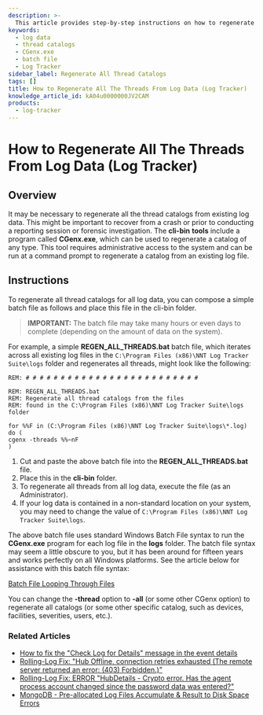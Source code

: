 ```yaml
---
description: >-
  This article provides step-by-step instructions on how to regenerate all thread catalogs from existing log data using a batch file and the CGenx.exe tool.
keywords:
  - log data
  - thread catalogs
  - CGenx.exe
  - batch file
  - Log Tracker
sidebar_label: Regenerate All Thread Catalogs
tags: []
title: How to Regenerate All The Threads From Log Data (Log Tracker)
knowledge_article_id: kA04u0000000JV2CAM
products:
  - log-tracker
---
```


# How to Regenerate All The Threads From Log Data (Log Tracker)

## Overview

It may be necessary to regenerate all the thread catalogs from existing log data. This might be important to recover from a crash or prior to conducting a reporting session or forensic investigation. The **cli-bin** **tools** include a program called **CGenx.exe**, which can be used to regenerate a catalog of any type. This tool requires administrative access to the system and can be run at a command prompt to regenerate a catalog from an existing log file.

## Instructions

To regenerate all thread catalogs for all log data, you can compose a simple batch file as follows and place this file in the cli-bin folder. 

> **IMPORTANT:** The batch file may take many hours or even days to complete (depending on the amount of data on the system).

For example, a simple **REGEN_ALL_THREADS.bat** batch file, which iterates across all existing log files in the `C:\Program Files (x86)\NNT Log Tracker Suite\logs` folder and regenerates all threads, might look like the following:

```plaintext
REM: # # # # # # # # # # # # # # # # # # # # # # # # #

REM: REGEN_ALL_THREADS.bat
REM: Regenerate all thread catalogs from the files
REM: found in the C:\Program Files (x86)\NNT Log Tracker Suite\logs folder

for %%F in (C:\Program Files (x86)\NNT Log Tracker Suite\logs\*.log) do (
cgenx -threads %%~nF
)
```

1. Cut and paste the above batch file into the **REGEN_ALL_THREADS.bat** file.
2. Place this in the **cli-bin** folder.
3. To regenerate all threads from all log data, execute the file (as an Administrator).
4. If your log data is contained in a non-standard location on your system, you may need to change the value of `C:\Program Files (x86)\NNT Log Tracker Suite\logs`.

The above batch file uses standard Windows Batch File syntax to run the **CGenx.exe** program for each log file in the **logs** folder. The batch file syntax may seem a little obscure to you, but it has been around for fifteen years and works perfectly on all Windows platforms. See the article below for assistance with this batch file syntax:

[Batch File Looping Through Files](https://stackoverflow.com/questions/39615/how-to-loop-through-files-matching-wildcard-in-batch-file)

You can change the **-thread** option to **-all** (or some other CGenx option) to regenerate all catalogs (or some other specific catalog, such as devices, facilities, severities, users, etc.).

### Related Articles

- [How to fix the "Check Log for Details" message in the event details](https://helpcenter.netwrix.com/bundle/z-kb-articles-salesforce/page/kA04u0000000JVQCA2.html)
- [Rolling-Log Fix: "Hub Offline, connection retries exhausted (The remote server returned an error: (403) Forbidden.)"](https://helpcenter.netwrix.com/bundle/z-kb-articles-salesforce/page/kA04u0000000JfHCAU.html)
- [Rolling-Log Fix: ERROR "HubDetails - Crypto error. Has the agent process account changed since the password data was entered?"](https://helpcenter.netwrix.com/bundle/z-kb-articles-salesforce/page/kA04u0000000Jf1CAE.html)
- [MongoDB - Pre-allocated Log Files Accumulate & Result to Disk Space Errors](https://helpcenter.netwrix.com/bundle/z-kb-articles-salesforce/page/kA04u0000000JdQCAU.html)